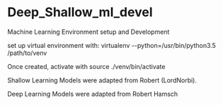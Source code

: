 # Deep_Shallow_ml_devel
Machine Learning Environment setup and Development

set up virtual environment with:
virtualenv --python=/usr/bin/python3.5 /path/to/venv

Once created, activate with
source ./venv/bin/activate 

Shallow Learning Models were adapted from Robert (LordNorbi).

Deep Learning Models were adapted from Robert Hamsch
